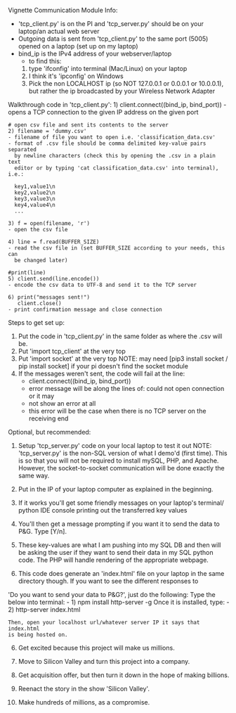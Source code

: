 Vignette Communication Module Info:

- 'tcp_client.py' is on the PI and 'tcp_server.py' should be on your laptop/an actual web server
- Outgoing data is sent from 'tcp_client.py' to the same port (5005) opened
  on a laptop (set up on my laptop)
- bind_ip is the IPv4 address of your webserver/laptop
    - to find this:
    1) type 'ifconfig' into terminal (Mac/Linux) on your laptop
    2) I think it's 'ipconfig' on Windows
    3) Pick the non LOCALHOST ip (so NOT 127.0.0.1 or 0.0.0.1 or 10.0.0.1), 
    but rather the ip broadcasted by your Wireless Network Adapter

Walkthrough code in 'tcp_client.py':
    1) client.connect((bind_ip, bind_port))
    - opens a TCP connection to the given IP address on the given port

    # open csv file and sent its contents to the server
    2) filename = 'dummy.csv'
    - filename of file you want to open i.e. 'classification_data.csv'
    - format of .csv file should be comma delimited key-value pairs separated
      by newline characters (check this by opening the .csv in a plain text 
      editor or by typing 'cat classification_data.csv' into terminal), i.e.:

      key1,value1\n
      key2,value2\n
      key3,value3\n
      key4,value4\n
      ...

    3) f = open(filename, 'r')
    - open the csv file

    4) line = f.read(BUFFER_SIZE)
    - read the csv file in (set BUFFER_SIZE according to your needs, this can
      be changed later)

    #print(line)
    5) client.send(line.encode())
    - encode the csv data to UTF-8 and send it to the TCP server

    6) print("messages sent!")
       client.close()
    - print confirmation message and close connection

Steps to get set up:
1) Put the code in 'tcp_client.py' in the same folder as where the .csv will be.
2) Put 'import tcp_client' at the very top
3) Put 'import socket' at the very top 
   NOTE: may need [pip3 install socket / pip install socket] if your pi doesn't 
      find the socket module 
4) If the messages weren't sent, the code will fail at the line:
   - client.connect((bind_ip, bind_port)) 
   - error message will be along the lines of: could not open connection or it may
   - not show an error at all
   - this error will be the case when there is no TCP server on the receiving
     end

Optional, but recommended:
1) Setup 'tcp_server.py' code on your local laptop to test it out
   NOTE: 'tcp_server.py' is the non-SQL version of what I demo'd (first time).
          This is so that you will not be required to install mySQL, PHP, and
          Apache. However, the socket-to-socket communication will be done 
          exactly the same way. 

2) Put in the IP of your laptop computer as explained in the beginning.

3) If it works you'll get some friendly messages on your laptop's terminal/
python IDE console printing out the transferred key values

4) You'll then get a message prompting if you want it to send the data to 
P&G. Type [Y/n].

4) These key-values are what I am pushing into my SQL DB and then will be
asking the user if they want to send their data in my SQL python code. 
The PHP will handle rendering of the appropriate webpage. 

5) This code does generate an 'index.html' file on your laptop in the same
directory though. If you want to see the different responses to 

'Do you want to send your data to P&G?', just do the following:
    Type the below into terminal:
    - 1) npm install http-server -g
    Once it is installed, type:
    - 2) http-server index.html

    Then, open your localhost url/whatever server IP it says that index.html
    is being hosted on.

6) Get excited because this project will make us millions.

7) Move to Silicon Valley and turn this project into a company.

8) Get acquisition offer, but then turn it down in the hope of making billions.

9) Reenact the story in the show 'Silicon Valley'.

10) Make hundreds of millions, as a compromise.
